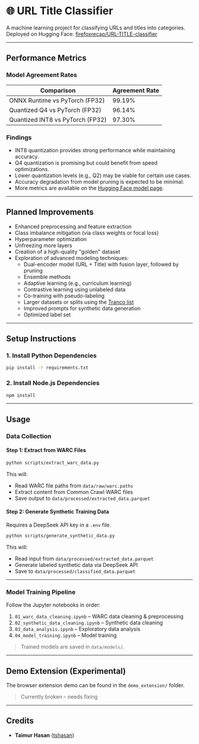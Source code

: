 # 🌐 URL Title Classifier

A machine learning project for classifying URLs and titles into categories.  
Deployed on Hugging Face: [firefoxrecap/URL-TITLE-classifier](https://huggingface.co/firefoxrecap/URL-TITLE-classifier)

---

## Performance Metrics

### Model Agreement Rates

| Comparison                       | Agreement Rate |
| -------------------------------- | -------------- |
| ONNX Runtime vs PyTorch (FP32)   | 99.19%         |
| Quantized Q4 vs PyTorch (FP32)   | 96.14%         |
| Quantized INT8 vs PyTorch (FP32) | 97.30%         |

### Findings

- INT8 quantization provides strong performance while maintaining accuracy.
- Q4 quantization is promising but could benefit from speed optimizations.
- Lower quantization levels (e.g., Q2) may be viable for certain use cases.
- Accuracy degradation from model pruning is expected to be minimal.
- More metrics are available on the [Hugging Face model page](https://huggingface.co/firefoxrecap/URL-TITLE-classifier).

---

## Planned Improvements

- Enhanced preprocessing and feature extraction
- Class imbalance mitigation (via class weights or focal loss)
- Hyperparameter optimization
- Unfreezing more layers
- Creation of a high-quality "golden" dataset
- Exploration of advanced modeling techniques:
  - Dual-encoder model (URL + Title) with fusion layer, followed by pruning
  - Ensemble methods
  - Adaptive learning (e.g., curriculum learning)
  - Contrastive learning using unlabeled data
  - Co-training with pseudo-labeling
  - Larger datasets or splits using the [Tranco list](https://tranco-list.eu/)
  - Improved prompts for synthetic data generation
  - Optimized label set

---

## Setup Instructions

### 1. Install Python Dependencies

```bash
pip install -r requirements.txt
```

### 2. Install Node.js Dependencies

```bash
npm install
```

---

## Usage

### Data Collection

#### Step 1: Extract from WARC Files

```bash
python scripts/extract_warc_data.py
```

This will:

- Read WARC file paths from `data/raw/warc.paths`
- Extract content from Common Crawl WARC files
- Save output to `data/processed/extracted_data.parquet`

#### Step 2: Generate Synthetic Training Data

Requires a DeepSeek API key in a `.env` file.

```bash
python scripts/generate_synthetic_data.py
```

This will:

- Read input from `data/processed/extracted_data.parquet`
- Generate labeled synthetic data via DeepSeek API
- Save to `data/processed/classified_data.parquet`

---

### Model Training Pipeline

Follow the Jupyter notebooks in order:

1. `01_warc_data_cleaning.ipynb` – WARC data cleaning & preprocessing
2. `02_synthetic_data_cleaning.ipynb` – Synthetic data cleaning
3. `03_data_analysis.ipynb` – Exploratory data analysis
4. `04_model_training.ipynb` – Model training

> Trained models are saved in `data/models/`.

---

## Demo Extension (Experimental)

The browser extension demo can be found in the `demo_extension/` folder.

> Currently broken – needs fixing

---

## Credits

- **Taimur Hasan** ([tshasan](https://github.com/tshasan))
